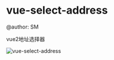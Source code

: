 # vue-select-address

@author:  SM

vue2地址选择器

![vue-select-address](https://upload-images.jianshu.io/upload_images/551421-3f7ec868a9c13655.png?imageMogr2/auto-orient/strip%7CimageView2/2/w/1240)